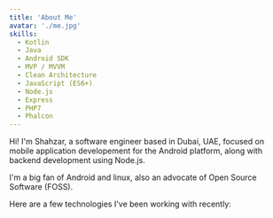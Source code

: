 ```yaml
---
title: 'About Me'
avatar: './me.jpg'
skills:
  - Kotlin
  - Java
  - Android SDK
  - MVP / MVVM
  - Clean Architecture
  - JavaScript (ES6+)
  - Node.js
  - Express
  - PHP7
  - Phalcon
---
```


Hi! I'm Shahzar, a software engineer based in Dubai, UAE, focused on mobile application developement for the Android platform, along with backend development using Node.js.

I'm a big fan of Android and linux, also an advocate of Open Source Software (FOSS).

Here are a few technologies I've been working with recently:
